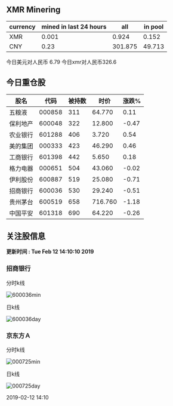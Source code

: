 ## XMR Minering

|currency|mined in last 24 hours|all|in pool|
|---|---|---|---|
|XMR|0.001|0.924|0.152|
|CNY|0.23|301.875|49.713|

今日美元对人民币 6.79	今日xmr对人民币326.6


## 今日重仓股 

|股名|代码|被持数|时价|涨跌%|
|---|---|---|---|---|
|五粮液|000858|311|64.770|0.11|
|保利地产|600048|322|12.800|-0.47|
|农业银行|601288|406|3.720|0.54|
|美的集团|000333|423|46.290|0.46|
|工商银行|601398|442|5.650|0.18|
|格力电器|000651|504|43.060|-0.02|
|伊利股份|600887|519|25.080|-0.71|
|招商银行|600036|530|29.240|-0.51|
|贵州茅台|600519|658|716.760|-1.18|
|中国平安|601318|690|64.220|-0.26|

## 关注股信息
**更新时间 : Tue Feb 12 14:10:10 2019**
### 招商银行 
分时k线

![600036min](http://image.sinajs.cn/newchart/min/n/sh600036.gif)

日k线

![600036day](http://image.sinajs.cn/newchart/daily/n/sh600036.gif)

### 京东方Ａ 
分时k线

![000725min](http://image.sinajs.cn/newchart/min/n/sz000725.gif)

日k线

![000725day](http://image.sinajs.cn/newchart/daily/n/sz000725.gif)

2019-02-12 14:10